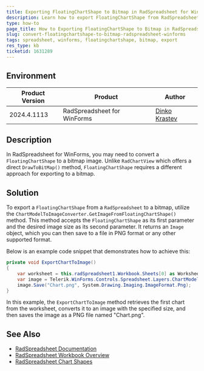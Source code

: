 ```yaml
---
title: Exporting FloatingChartShape to Bitmap in RadSpreadsheet for WinForms
description: Learn how to export FloatingChartShape from RadSpreadsheet to a Bitmap image in WinForms applications.
type: how-to
page_title: How to Exporting FloatingChartShape to Bitmap in RadSpreadsheet for WinForms
slug: convert-floatingchartshape-to-bitmap-radspreadsheet-winforms
tags: spreadsheet, winforms, floatingchartshape, bitmap, export
res_type: kb
ticketid: 1631289
---
```


## Environment

|Product Version|Product|Author|
|----|----|----|
|2024.4.1113|RadSpreadsheet for WinForms|[Dinko Krastev](https://www.telerik.com/blogs/author/dinko-krastev)|

## Description

In RadSpreadsheet for WinForms, you may need to convert a `FloatingChartShape` to a bitmap image. Unlike `RadChartView` which offers a direct `DrawToBitMap()` method, `FloatingChartShape` requires a different approach for exporting to a bitmap.

## Solution

To export a `FloatingChartShape` from a `RadSpreadsheet` to a bitmap, utilize the `ChartModelToImageConverter.GetImageFromFloatingChartShape()` method. This method accepts the `FloatingChartShape` as its first parameter and the desired image size as its second parameter. It returns an `Image` object, which you can then save to a file in PNG format or any other supported format.

Below is an example code snippet that demonstrates how to achieve this:

````C#
private void ExportChartToImage()
{
    var worksheet = this.radSpreadsheet1.Workbook.Sheets[0] as Worksheet;
    var image = Telerik.WinForms.Controls.Spreadsheet.Layers.ChartModelToImageConverter.GetImageFromFloatingChartShape(worksheet.Charts[0], new Size(780, 588));
    image.Save("Chart.png", System.Drawing.Imaging.ImageFormat.Png);
}
````

In this example, the `ExportChartToImage` method retrieves the first chart from the worksheet, converts it to an image with the specified size, and then saves the image as a PNG file named "Chart.png".

## See Also

- [RadSpreadsheet Documentation](https://docs.telerik.com/devtools/winforms/controls/radspreadsheet/overview)
- [RadSpreadsheet Workbook Overview](https://docs.telerik.com/devtools/winforms/controls/radspreadsheet/model/workbook)
- [RadSpreadsheet Chart Shapes](https://docs.telerik.com/devtools/winforms/controls/radspreadsheet/features/chart-shapes)
